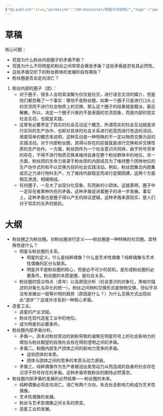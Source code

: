 ```yaml
---
{"dg-publish":true,"permalink":"/00-Encounter/明星行为研究/","tags":["personal/blog","哲学","微信公众号"]}
---
```


# 草稿
核心问题：
 - 究竟为什么粉丝内部圈子的矛盾不断？
 - 究竟为什么不同明星的粉丝之间常常会爆发矛盾？这些矛盾是否有其必然性。
 - 这些矛盾交织下的粉丝群体的发展阶段有哪些？
 - 粉丝圈是否会走向消亡？

1. 粉丝内部的圈子（团）：
	- 对于圈子，很多人会将其误解为仅仅是社交，进行语言交流的媒介，但是他们都忽略了一个事实：哪怕不是粉丝圈，如果一个圈子只是进行口头上的交流而不进行社会物质上的交换，那么这个圈子的结果就是黯淡，最后解散。所以，决定一个圈子兴衰的不是表面的交流现象，而是内部的现实社会互动，也就是实践。
	- 这里有必要界定了现实的社会互动这个概念，所谓现实的社会互动就是进行实际的生产协作，也即对具体的社会关系进行拓宽而进行改造的活动。用更简单的概念来说明，这种互动是一种特殊的不一定以物质交换为目的实践活动。对于内部粉丝圈，其得以存在的前提就是进行交换和非交换性质的生产协作。一方面，粉丝团作为一个社会意识共同体，由于符号资本的存在，不得不进行物质交换来维持自身在整个粉丝群体中的地位。另一方面，粉丝团的生命力来源于粉丝团的内部成员为了维持整个团体地位的生产协作式的和不以交换为目的社会实践活动。例如，粉丝团集合内部集成员之力进行物料生产，为了维持内部稳定而进行定期团建。这两个方面相互渗透，相辅相成。
	- 任何圈子，一旦大了出现分化现象，形而新的小团体。这就表明，圈子中一定存在者某种内在的矛盾，这种矛盾促进着圈子的进一步发展。事实上，这种矛盾也是圈子得以产生的辩证逻辑，这种矛盾来源现实，是人们对于现实的无声的抵抗。

# 大纲
- 粉丝圈之为粉丝圈。对粉丝圈进行定义——粉丝圈是一种特殊的社交圈。其特殊性是什么？
	- 明星与粉丝圈的关系。
		- 明星的定义。什么是纯粹偶像？什么是艺术性偶像？纯粹偶像与艺术性偶像的区分与联系。
		- 明星并不是粉丝圈的核心，而是必不可少的契机，是形成粉丝圈的必要条件。粉丝圈的本质是圈，是社会关系。
	- 粉丝圈的受众特点（青年）以及原因分析（社会意识的对象化，黑格尔描述的对象化与异化的统一）。粉丝之间物料交换形式是物物交换，但似乎并没有发展出一般等价物的趋势（原因是什么？）为什么交换方式出现如此“退步”？这或许涉及到一种核心矛盾。
- 造星工业。
	- 造星的产业流程。
	- 粉丝在现代造星工业中的地位。
	- 成为明星的必要条件。
- 粉丝圈内部矛盾分析。
	- 矛盾一。资本对粉丝劳动的剥削导致的凝聚在明星符号上的社会影响力的增加与粉丝期望的自我社会存在得到澄明之间的矛盾。
	- 矛盾二。粉圈内部生产团体之间的影响力竞争的矛盾。
		- 这些团体的本质。
		- 团体与团体之间的竞争的本质与动力源泉。
	- 矛盾三。纯粹偶像作为生产者被迫出卖劳动力从而造成的自身的社会存在沉浮于符号存在的矛盾。这种矛盾导致粉丝的期待必然落空。
- 粉丝圈内部矛盾的发展的必然结果——粉丝圈的未来。
	- 纯粹偶像必将走向消亡。消亡有两个方向，失去社会影响力和成为艺术性偶像。
	- 艺术性偶像的发展。
	- 粉丝与艺术型偶像之间关系的质变。
	- 造星工业的发展。

